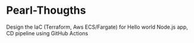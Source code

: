 # Pearl-Thougths
Design the IaC (Terraform, Aws ECS/Fargate) for Hello world Node.js app, CD pipeline using GitHub Actions
